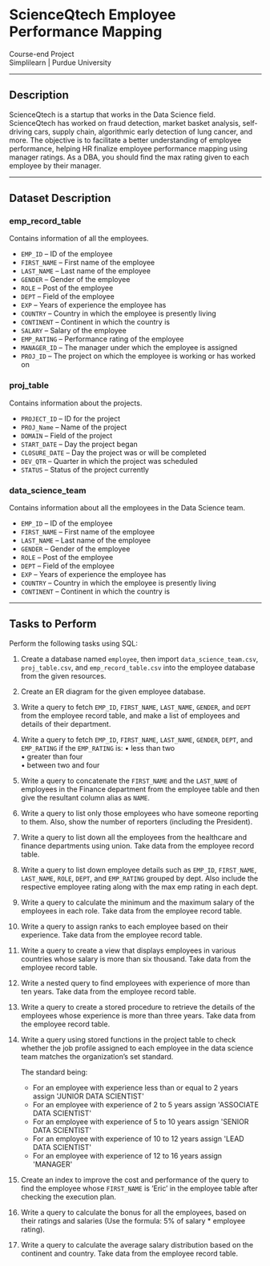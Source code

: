 # ScienceQtech Employee Performance Mapping

Course-end Project  
Simplilearn | Purdue University

---

## Description

ScienceQtech is a startup that works in the Data Science field. ScienceQtech has worked on fraud detection, market basket analysis, self-driving cars, supply chain, algorithmic early detection of lung cancer, and more. The objective is to facilitate a better understanding of employee performance, helping HR finalize employee performance mapping using manager ratings. As a DBA, you should find the max rating given to each employee by their manager.

---

## Dataset Description

### emp_record_table

Contains information of all the employees.

- `EMP_ID` – ID of the employee
- `FIRST_NAME` – First name of the employee
- `LAST_NAME` – Last name of the employee
- `GENDER` – Gender of the employee
- `ROLE` – Post of the employee
- `DEPT` – Field of the employee
- `EXP` – Years of experience the employee has
- `COUNTRY` – Country in which the employee is presently living
- `CONTINENT` – Continent in which the country is
- `SALARY` – Salary of the employee
- `EMP_RATING` – Performance rating of the employee
- `MANAGER_ID` – The manager under which the employee is assigned 
- `PROJ_ID` – The project on which the employee is working or has worked on

### proj_table

Contains information about the projects.

- `PROJECT_ID` – ID for the project
- `PROJ_Name` – Name of the project
- `DOMAIN` – Field of the project
- `START_DATE` – Day the project began
- `CLOSURE_DATE` – Day the project was or will be completed
- `DEV_QTR` – Quarter in which the project was scheduled
- `STATUS` – Status of the project currently

### data_science_team

Contains information about all the employees in the Data Science team.

- `EMP_ID` – ID of the employee
- `FIRST_NAME` – First name of the employee
- `LAST_NAME` – Last name of the employee
- `GENDER` – Gender of the employee
- `ROLE` – Post of the employee
- `DEPT` – Field of the employee
- `EXP` – Years of experience the employee has
- `COUNTRY` – Country in which the employee is presently living
- `CONTINENT` – Continent in which the country is

---

## Tasks to Perform

Perform the following tasks using SQL:

1. Create a database named `employee`, then import `data_science_team.csv`, `proj_table.csv`, and `emp_record_table.csv` into the employee database from the given resources. 
2. Create an ER diagram for the given employee database. 
3. Write a query to fetch `EMP_ID`, `FIRST_NAME`, `LAST_NAME`, `GENDER`, and `DEPT` from the employee record table, and make a list of employees and details of their department. 
4. Write a query to fetch `EMP_ID`, `FIRST_NAME`, `LAST_NAME`, `GENDER`, `DEPT`, and `EMP_RATING` if the `EMP_RATING` is: 
   • less than two  
   • greater than four  
   • between two and four
5. Write a query to concatenate the `FIRST_NAME` and the `LAST_NAME` of employees in the Finance department from the employee table and then give the resultant column alias as `NAME`.
6. Write a query to list only those employees who have someone reporting to them. Also, show the number of reporters (including the President).
7. Write a query to list down all the employees from the healthcare and finance departments using union. Take data from the employee record table.
8. Write a query to list down employee details such as `EMP_ID`, `FIRST_NAME`, `LAST_NAME`, `ROLE`, `DEPT`, and `EMP_RATING` grouped by dept. Also include the respective employee rating along with the max emp rating in each dept.
9. Write a query to calculate the minimum and the maximum salary of the employees in each role. Take data from the employee record table.
10. Write a query to assign ranks to each employee based on their experience. Take data from the employee record table.
11. Write a query to create a view that displays employees in various countries whose salary is more than six thousand. Take data from the employee record table.
12. Write a nested query to find employees with experience of more than ten years. Take data from the employee record table.
13. Write a query to create a stored procedure to retrieve the details of the employees whose experience is more than three years. Take data from the employee record table.
14. Write a query using stored functions in the project table to check whether the job profile assigned to each employee in the data science team matches the organization’s set standard.

    The standard being:
    - For an employee with experience less than or equal to 2 years assign 'JUNIOR DATA SCIENTIST'
    - For an employee with experience of 2 to 5 years assign 'ASSOCIATE DATA SCIENTIST'
    - For an employee with experience of 5 to 10 years assign 'SENIOR DATA SCIENTIST'
    - For an employee with experience of 10 to 12 years assign 'LEAD DATA SCIENTIST'
    - For an employee with experience of 12 to 16 years assign 'MANAGER'

15. Create an index to improve the cost and performance of the query to find the employee whose `FIRST_NAME` is ‘Eric’ in the employee table after checking the execution plan.
16. Write a query to calculate the bonus for all the employees, based on their ratings and salaries (Use the formula: 5% of salary * employee rating).
17. Write a query to calculate the average salary distribution based on the continent and country. Take data from the employee record table.
